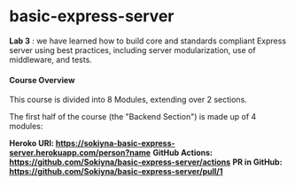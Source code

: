 # basic-express-server

**Lab 3** : we have learned how to build  core and standards compliant Express server using best practices, including server modularization, use of middleware, and tests.

#### Course Overview
This course is divided into 8 Modules, extending over 2 sections.

The first half of the course (the "Backend Section") is made up of 4 modules:

**Heroko URl: https://sokiyna-basic-express-server.herokuapp.com/person?name**
**GitHub Actions: https://github.com/Sokiyna/basic-express-server/actions**
**PR in GitHub: https://github.com/Sokiyna/basic-express-server/pull/1**